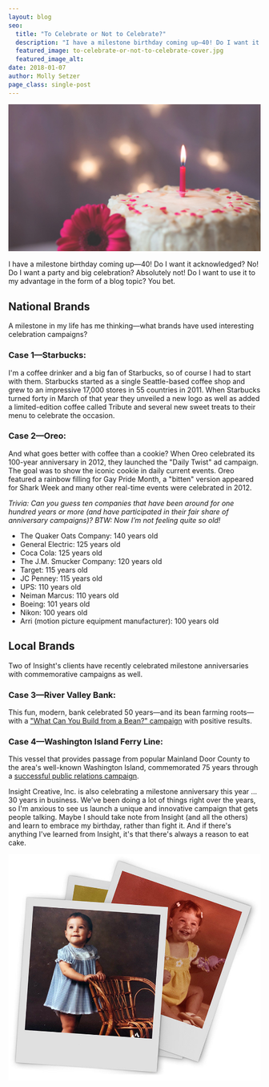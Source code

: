 ```yaml
---
layout: blog
seo:
  title: "To Celebrate or Not to Celebrate?"
  description: "I have a milestone birthday coming up—40! Do I want it acknowledged? No! Do I want a party and big celebration? Absolutely not! Do I want to use it to my advantage in the form of a blog topic? You bet."
  featured_image: to-celebrate-or-not-to-celebrate-cover.jpg
  featured_image_alt:
date: 2018-01-07
author: Molly Setzer
page_class: single-post
---
```


![White frosted cake with pink flower and pink candle on top](to-celebrate-or-not-to-celebrate-cover.jpg)

I have a milestone birthday coming up—40! Do I want it acknowledged? No! Do I want a party and big celebration? Absolutely not! Do I want to use it to my advantage in the form of a blog topic? You bet.

## National Brands

A milestone in my life has me thinking—what brands have used interesting celebration campaigns?

### Case 1—Starbucks:

I'm a coffee drinker and a big fan of Starbucks, so of course I had to start with them. Starbucks started as a single Seattle-based coffee shop and grew to an impressive 17,000 stores in 55 countries in 2011. When Starbucks turned forty in March of that year they unveiled a new logo as well as added a limited-edition coffee called Tribute and several new sweet treats to their menu to celebrate the occasion.

### Case 2—Oreo:

And what goes better with coffee than a cookie? When Oreo celebrated its 100-year anniversary in 2012, they launched the "Daily Twist" ad campaign. The goal was to show the iconic cookie in daily current events. Oreo featured a rainbow filling for Gay Pride Month, a "bitten" version appeared for Shark Week and many other real-time events were celebrated in 2012.

_Trivia: Can you guess ten companies that have been around for one hundred years or more (and have participated in their fair share of anniversary campaigns)? BTW: Now I’m not feeling quite so old!_

- The Quaker Oats Company: 140 years old
- General Electric: 125 years old
- Coca Cola: 125 years old
- The J.M. Smucker Company: 120 years old
- Target: 115 years old
- JC Penney: 115 years old
- UPS: 110 years old
- Neiman Marcus: 110 years old
- Boeing: 101 years old
- Nikon: 100 years old
- Arri (motion picture equipment manufacturer): 100 years old

## Local Brands

Two of Insight's clients have recently celebrated milestone anniversaries with commemorative campaigns as well.

### Case 3—River Valley Bank:

This fun, modern, bank celebrated 50 years—and its bean farming roots—with a ["What Can You Build from a Bean?" campaign](https://insightcreative.com/work/river-valley-bank-50th-anniversary.html) with positive results.

### Case 4—Washington Island Ferry Line:

This vessel that provides passage from popular Mainland Door County to the area's well-known Washington Island, commemorated 75 years through a [successful public relations campaign](https://insightcreative.com/work/bringing-pr-to-port-for-the-washington-island-ferry.html).

Insight Creative, Inc. is also celebrating a milestone anniversary this year ... 30 years in business. We've been doing a lot of things right over the years, so I'm anxious to see us launch a unique and innovative campaign that gets people talking. Maybe I should take note from Insight (and all the others) and learn to embrace my birthday, rather than fight it. And if there's anything I've learned from Insight, it's that there's always a reason to eat cake.

![Old photographs of Molly Setzer as a baby](to-celebrate-or-not-to-celebrate-2.jpg)
